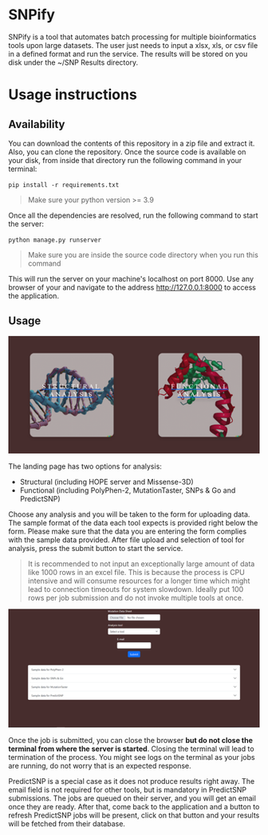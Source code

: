 # SNPify
SNPify is a tool that automates batch processing for multiple bioinformatics tools upon large datasets. The user just needs to input a xlsx, xls, or csv file in a defined format and run the service. The results will be stored on you disk under the ~/SNP Results directory.

# Usage instructions
## Availability
You can download the contents of this repository in a zip file and extract it. Also, you can clone the repository. 
Once the source code is available on your disk, from inside that directory run the following command in your terminal:


``pip install -r requirements.txt``
> Make sure your python version >= 3.9

Once all the dependencies are resolved, run the following command to start the server:

``python manage.py runserver``
> Make sure you are inside the source code directory when you run this command

This will run the server on your machine's localhost on port 8000. Use any browser of your and navigate to the address http://127.0.0.1:8000 to access the application.

## Usage
![img.png](static/imgs/img.png)

The landing page has two options for analysis:
* Structural (including HOPE server and Missense-3D)
* Functional (including PolyPhen-2, MutationTaster, SNPs & Go and PredictSNP)

Choose any analysis and you will be taken to the form for uploading data. The sample format of the data each tool expects is provided right below the form. Please make sure that the data you are entering the form complies with the sample data provided. After file upload and selection of tool for analysis, press the submit button to start the service. 
> It is recommended to not input an exceptionally large amount of data like 1000 rows in an excel file. This is because the process is CPU intensive and will consume resources for a longer time which might lead to connection timeouts for system slowdown. Ideally put 100 rows per job submission and do not invoke multiple tools at once.

![img_1.png](static/imgs/img_1.png)

Once the job is submitted, you can close the browser **but do not close the terminal from where the server is started**. Closing the terminal will lead to termination of the process. You might see logs on the terminal as your jobs are running, do not worry that is an expected response.

PredictSNP is a special case as it does not produce results right away. The email field is not required for other tools, but is mandatory in PredictSNP submissions. The jobs are queued on their server, and you will get an email once they are ready. After that, come back to the application and a button to refresh PredictSNP jobs will be present, click on that button and your results will be fetched from their database.